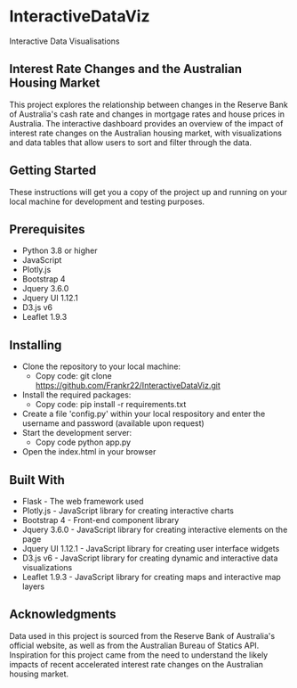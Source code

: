 # InteractiveDataViz
Interactive Data Visualisations

## Interest Rate Changes and the Australian Housing Market
This project explores the relationship between changes in the Reserve Bank of Australia's cash rate and changes in mortgage rates and house prices in Australia. The interactive dashboard provides an overview of the impact of interest rate changes on the Australian housing market, with visualizations and data tables that allow users to sort and filter through the data.

## Getting Started
These instructions will get you a copy of the project up and running on your local machine for development and testing purposes.

## Prerequisites
- Python 3.8 or higher
- JavaScript
- Plotly.js
- Bootstrap 4
- Jquery 3.6.0
- Jquery UI 1.12.1
- D3.js v6
- Leaflet 1.9.3

## Installing
- Clone the repository to your local machine:
  - Copy code: git clone https://github.com/Frankr22/InteractiveDataViz.git
- Install the required packages:
  - Copy code: pip install -r requirements.txt
- Create a file 'config.py' within your local respository and enter the username and password (available upon request)
- Start the development server:
  - Copy code python app.py
- Open the index.html in your browser

## Built With
- Flask - The web framework used
- Plotly.js - JavaScript library for creating interactive charts
- Bootstrap 4 - Front-end component library
- Jquery 3.6.0 - JavaScript library for creating interactive elements on the page
- Jquery UI 1.12.1 - JavaScript library for creating user interface widgets
- D3.js v6 - JavaScript library for creating dynamic and interactive data visualizations
- Leaflet 1.9.3 - JavaScript library for creating maps and interactive map layers

## Acknowledgments
Data used in this project is sourced from the Reserve Bank of Australia's official website, as well as from the Australian Bureau of Statics API.
Inspiration for this project came from the need to understand the likely impacts of recent accelerated interest rate changes on the Australian housing market.
